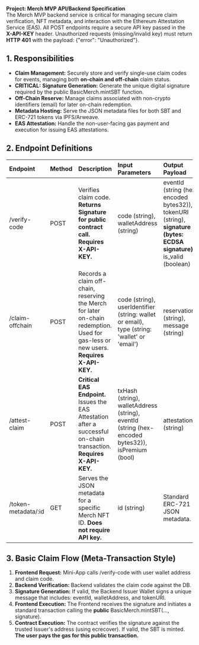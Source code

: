  **Project: Merch MVP API/Backend Specification**  
The Merch MVP backend service is critical for managing secure claim verification, NFT metadata, and interaction with the Ethereum Attestation Service (EAS). All POST endpoints require a secure API key passed in the **X-API-KEY** header. Unauthorized requests (missing/invalid key) must return **HTTP 401** with the payload: {"error": "Unauthorized"}.

## **1\. Responsibilities**

* **Claim Management:** Securely store and verify single-use claim codes for events, managing both **on-chain and off-chain** claim status.  
* **CRITICAL:** **Signature Generation:** Generate the unique digital signature required by the public BasicMerch.mintSBT function.  
* **Off-Chain Reserve:** Manage claims associated with non-crypto identifiers (email) for later on-chain redemption.  
* **Metadata Hosting:** Serve the JSON metadata files for both SBT and ERC-721 tokens via IPFS/Arweave.  
* **EAS Attestation:** Handle the non-user-facing gas payment and execution for issuing EAS attestations.

## **2\. Endpoint Definitions**

| Endpoint | Method | Description | Input Parameters | Output Payload |
| :---- | :---- | :---- | :---- | :---- |
| /verify-code | POST | Verifies claim code. **Returns Signature for public contract call.** **Requires X-API-KEY.** | code (string), walletAddress (string) | eventId (string (hex-encoded bytes32)), tokenURI (string), **signature (bytes: ECDSA signature)**, is\_valid (boolean) |
| /claim-offchain | POST | Records a claim off-chain, reserving the Merch for later on-chain redemption. Used for gas-less or new users. **Requires X-API-KEY.** | code (string), userIdentifier (string: wallet or email), type (string: 'wallet' or 'email') | reservationId (string), message (string) |
| /attest-claim | POST | **Critical EAS Endpoint.** Issues the EAS Attestation after a successful on-chain transaction. **Requires X-API-KEY.** | txHash (string), walletAddress (string), eventId (string (hex-encoded bytes32)), isPremium (bool) | attestationUID (string) |
| /token-metadata/:id | GET | Serves the JSON metadata for a specific Merch NFT ID. **Does not require API key.** | id (string) | Standard ERC-721 JSON metadata. |

## **3\. Basic Claim Flow (Meta-Transaction Style)**

1. **Frontend Request:** Mini-App calls /verify-code with user wallet address and claim code.  
2. **Backend Verification:** Backend validates the claim code against the DB.  
3. **Signature Generation:** If valid, the Backend Issuer Wallet signs a unique message that includes: eventId, walletAddress, and tokenURI.  
4. **Frontend Execution:** The Frontend receives the signature and initiates a standard transaction calling the **public** BasicMerch.mintSBT(..., signature).  
5. **Contract Execution:** The contract verifies the signature against the trusted Issuer's address (using ecrecover). If valid, the SBT is minted. **The user pays the gas for this public transaction.**

